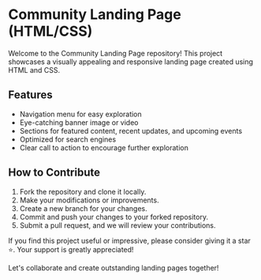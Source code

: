 # Community Landing Page (HTML/CSS)

Welcome to the Community Landing Page repository! This project showcases a visually appealing and responsive landing page created using HTML and CSS. 

## Features

- Navigation menu for easy exploration
- Eye-catching banner image or video
- Sections for featured content, recent updates, and upcoming events
- Optimized for search engines
- Clear call to action to encourage further exploration

## How to Contribute

1. Fork the repository and clone it locally.
2. Make your modifications or improvements.
3. Create a new branch for your changes.
4. Commit and push your changes to your forked repository.
5. Submit a pull request, and we will review your contributions.

If you find this project useful or impressive, please consider giving it a star ⭐. Your support is greatly appreciated!

Let's collaborate and create outstanding landing pages together!
